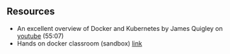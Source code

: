 ## Resources

- An excellent overview of Docker and Kubernetes by James Quigley on [youtube](https://www.youtube.com/watch?v=1xo-0gCVhTU) (55:07)
- Hands on docker classroom (sandbox) [link](https://training.play-with-docker.com/)
